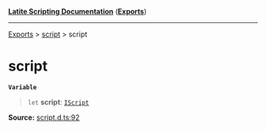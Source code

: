 [**Latite Scripting Documentation**](../../README.md) ([**Exports**](../../exports.md))

---

[Exports](../../exports.md) > [script](../index.md) > script

# script

**`Variable`**

> `let` **script**: [`IScript`](../interfaces/interface.IScript.md)

**Source:** [script.d.ts:92](https://github.com/LatiteScripting/latitescripting.github.io/blob/1720dc7/definitions/script.d.ts#L92)
